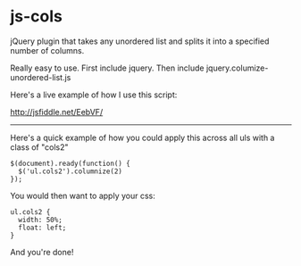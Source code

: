 js-cols
=======

jQuery plugin that takes any unordered list and splits it into a specified number of columns. 

Really easy to use. First include jquery. Then include jquery.columize-unordered-list.js

Here's a live example of how I use this script:

http://jsfiddle.net/EebVF/

-------

Here's a quick example of how you could apply this across all uls with a class of "cols2"

    $(document).ready(function() {
      $('ul.cols2').columnize(2)
    });

You would then want to apply your css: 

    ul.cols2 { 
      width: 50%; 
      float: left; 
    }
    
And you're done!
